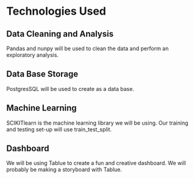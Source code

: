  # Technologies Used 
 ## Data Cleaning and Analysis
 Pandas  and nunpy will be used to clean the data and perform an exploratory analysis.
 ## Data Base Storage
 PostgresSQL will be used to create as a data base.
 ## Machine Learning 
 SCIKITlearn is the machine learning library we will be using. 
 Our training and testing set-up will use train_test_split.
 ## Dashboard
 We will be using Tablue to create a fun and creative dashboard. We will probably be making a storyboard with Tablue. 
